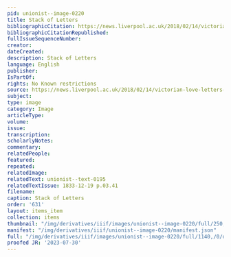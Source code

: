 ```yaml
---
pid: unionist--image-0220
title: Stack of Letters
bibliographicCitation: https://news.liverpool.ac.uk/2018/02/14/victorian-love-letters-from-the-archives/
bibliographicCitationRepublished: 
fullIssueSequenceNumber: 
creator: 
dateCreated: 
description: Stack of Letters
language: English
publisher: 
IsPartOf: 
rights: No Known restrictions
source: https://news.liverpool.ac.uk/2018/02/14/victorian-love-letters-from-the-archives/
subject: 
type: image
category: Image
articleType: 
volume: 
issue: 
transcription: 
scholarlyNotes: 
commentary: 
relatedPeople: 
featured: 
repeated: 
relatedImage: 
relatedText: unionist--text-0195
relatedTextIssue: 1833-12-19 p.03.41
filename: 
caption: Stack of Letters
order: '631'
layout: items_item
collection: items
thumbnail: "/img/derivatives/iiif/images/unionist--image-0220/full/250,/0/default.jpg"
manifest: "/img/derivatives/iiif/unionist--image-0220/manifest.json"
full: "/img/derivatives/iiif/images/unionist--image-0220/full/1140,/0/default.jpg"
proofed JR: '2023-07-30'
---
```

